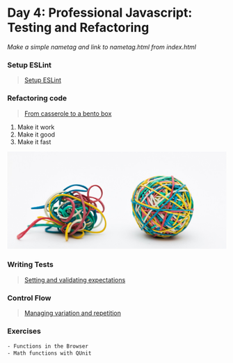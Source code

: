 Day 4: Professional Javascript: Testing and Refactoring
===

_Make a simple nametag and link to nametag.html from index.html_

### Setup ESLint

> [Setup ESLint](./notes/eslint.md)

### Refactoring code

> [From casserole to a bento box](./notes/refactoring.md)

1) Make it work
1) Make it good
1) Make it fast

![](./notes/code-refactoring.jpg)

### Writing Tests

> [Setting and validating expectations](./notes/tests.md)

### Control Flow

> [Managing variation and repetition](./notes/control-flow.md)


### Exercises 
    - Functions in the Browser
    - Math functions with QUnit
